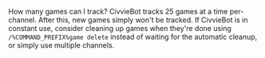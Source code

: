 How many games can I track?
CivvieBot tracks 25 games at a time per-channel. After this, new games simply won't be tracked. If CivvieBot is in constant use, consider cleaning up games when they're done using `/%COMMAND_PREFIX%game delete` instead of waiting for the automatic cleanup, or simply use multiple channels.